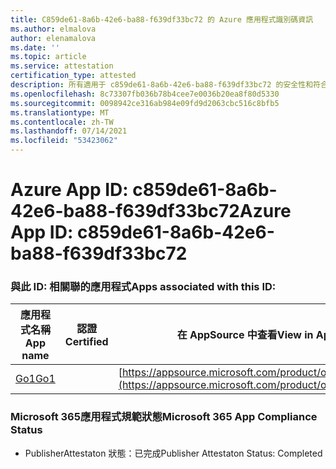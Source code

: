 ```yaml
---
title: C859de61-8a6b-42e6-ba88-f639df33bc72 的 Azure 應用程式識別碼資訊
ms.author: elmalova
author: elenamalova
ms.date: ''
ms.topic: article
ms.service: attestation
certification_type: attested
description: 所有適用于 c859de61-8a6b-42e6-ba88-f639df33bc72 的安全性和符合性資訊資訊。
ms.openlocfilehash: 8c73307fb036b78b4cee7e0036b20ea8f80d5330
ms.sourcegitcommit: 0098942ce316ab984e09fd9d2063cbc516c8bfb5
ms.translationtype: MT
ms.contentlocale: zh-TW
ms.lasthandoff: 07/14/2021
ms.locfileid: "53423062"
---
```

# <a name="azure-app-id-c859de61-8a6b-42e6-ba88-f639df33bc72"></a><span data-ttu-id="d8010-103">Azure App ID: c859de61-8a6b-42e6-ba88-f639df33bc72</span><span class="sxs-lookup"><span data-stu-id="d8010-103">Azure App ID: c859de61-8a6b-42e6-ba88-f639df33bc72</span></span>


### <a name="apps-associated-with-this-id"></a><span data-ttu-id="d8010-104">與此 ID: 相關聯的應用程式</span><span class="sxs-lookup"><span data-stu-id="d8010-104">Apps associated with this ID:</span></span>
| <span data-ttu-id="d8010-105">**應用程式名稱**</span><span class="sxs-lookup"><span data-stu-id="d8010-105">**App name**</span></span> | <span data-ttu-id="d8010-106">**認證**</span><span class="sxs-lookup"><span data-stu-id="d8010-106">**Certified**</span></span> | <span data-ttu-id="d8010-107">**在 AppSource 中查看**</span><span class="sxs-lookup"><span data-stu-id="d8010-107">**View in AppSource**</span></span> |
|-|-|-|
| [<span data-ttu-id="d8010-108">Go1</span><span class="sxs-lookup"><span data-stu-id="d8010-108">Go1</span></span>](https://docs.microsoft.com/en-us/microsoft-365-app-certification/forward/WA200001484) |  | [https://appsource.microsoft.com/product/office/WA200001484](https://appsource.microsoft.com/product/office/WA200001484) |

### <a name="microsoft-365-app-compliance-status"></a><span data-ttu-id="d8010-109">Microsoft 365應用程式規範狀態</span><span class="sxs-lookup"><span data-stu-id="d8010-109">Microsoft 365 App Compliance Status</span></span>
- <span data-ttu-id="d8010-110">PublisherAttestaton 狀態：已完成</span><span class="sxs-lookup"><span data-stu-id="d8010-110">Publisher Attestaton Status: Completed</span></span>
